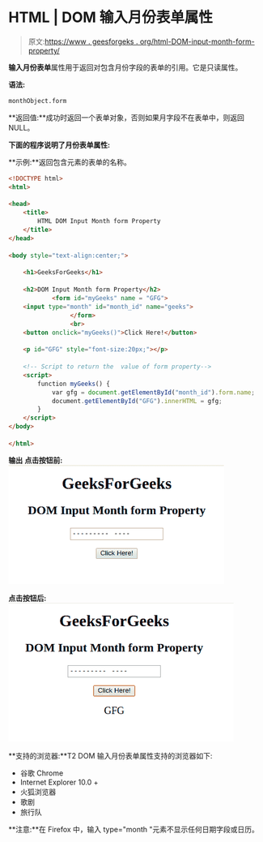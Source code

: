 # HTML | DOM 输入月份表单属性

> 原文:[https://www . geesforgeks . org/html-DOM-input-month-form-property/](https://www.geeksforgeeks.org/html-dom-input-month-form-property/)

**输入月份表单**属性用于返回对包含月份字段的表单的引用。它是只读属性。

**语法:**

```html
monthObject.form
```

**返回值:**成功时返回一个表单对象，否则如果月字段不在表单中，则返回 NULL。

**下面的程序说明了月份表单属性:**

**示例:**返回包含元素的表单的名称。

```html
<!DOCTYPE html> 
<html> 

<head> 
    <title> 
        HTML DOM Input Month form Property
    </title> 
</head> 

<body style="text-align:center;"> 

    <h1>GeeksForGeeks</h1> 

    <h2>DOM Input Month form Property</h2> 
            <form id="myGeeks" name = "GFG">
    <input type="month" id="month_id" name="geeks"> 
                 </form>
                 <br>
    <button onclick="myGeeks()">Click Here!</button> 

    <p id="GFG" style="font-size:20px;"></p> 

    <!-- Script to return the  value of form property-->
    <script> 
        function myGeeks() { 
            var gfg = document.getElementById("month_id").form.name;
            document.getElementById("GFG").innerHTML = gfg;
        } 
    </script> 
</body> 

</html>                     
```

**输出**
**点击按钮前:**
![](img/a9f8347860189cf97fb89d1d7beae56e.png)

**点击按钮后:**
![](img/6eaa6904e8d37c811f4e444a0e1bd42f.png)

**支持的浏览器:**T2 DOM 输入月份表单属性支持的浏览器如下:

*   谷歌 Chrome
*   Internet Explorer 10.0 +
*   火狐浏览器
*   歌剧
*   旅行队

**注意:**在 Firefox 中，输入 type="month "元素不显示任何日期字段或日历。